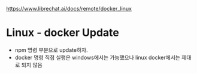 https://www.librechat.ai/docs/remote/docker_linux

# Linux - docker Update
  - npm 명령 부분으로 update하자.
  - docker 명령 직접 실행은 windows에서는 가능했으나 linux docker에서는 제대로 되지 않음

